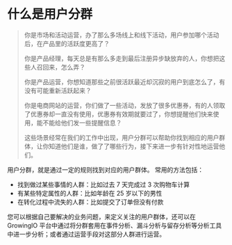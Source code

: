 # 什么是用户分群

> 你是市场和活动运营，办了那么多场线上和线下活动，用户参加哪个活动后，在产品里的活跃度更高了？
>
> 你是产品经理，每天总是有那么多走到最后注册异步缺放弃的人，你想把这些人召回来，怎么弄？
>
> 你是产品运营，你想知道那些之前很活跃最近却沉寂的用户到底怎么了，有没有可能重新活跃起来？
>
> 你是电商网站的运营，你们做了一些活动，发放了很多优惠券，有的人领取了优惠券却一直没有使用，优惠券有效期就要过了，你想提醒他们快来使用，能不能给他们发一些提醒信息？
>
> 这些场景经常在我们的工作中出现，⽤户分群可以帮助你找到相应的用户群体，让你知道他们是谁，做了了哪些行为，接下来进一步有针对性地运营他们。

用户分群，就是通过一定的规则找到对应的用户群体。 常用的方法包括：

* 找到做过某些事情的人群：比如过去 7 天完成过 3 次购物车计算
* 有某些特定属性的人群：比如年龄在 25 岁以下的男性
* 在转化过程中流失的人群：比如提交了订单但没有付款

您可以根据自己要解决的业务问题，来定义关注的用户群体，还可以在 GrowingIO 平台中通过将分群套用在事件分析、漏斗分析与留存分析等分析工具中进一步分析；或者通过运营手段对这部分人群进行运营。

